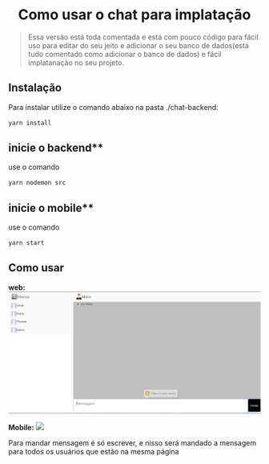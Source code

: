 <h1 align="center">Como usar o chat para implatação</h1>

>Essa versão está toda comentada e está com pouco código para fácil uso para editar do seu jeito e adicionar o seu banco de dados(está tudo comentado como adicionar o banco de dados) e fácil implatanação no seu projeto.

## Instalação
Para instalar utilize o comando abaixo na pasta ./chat-backend:
```bash
yarn install
```

## inicie o backend**
use o comando 
```bash
yarn nodemon src
```

## inicie o mobile**
use o comando 
```bash
yarn start
```

## Como usar

**web:**
![](./static/mensagem.PNG)



**Mobile:**
![](./static/mobile.gif)

Para mandar mensagem é só escrever, e nisso será mandado a mensagem para todos os usuários que estão na mesma página

